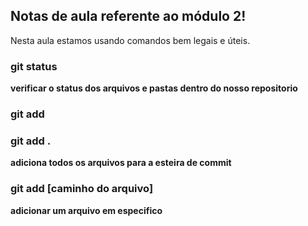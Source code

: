 ## Notas de aula referente ao módulo 2!

Nesta aula estamos usando comandos bem legais e úteis.

### git status
**verificar o status dos arquivos e pastas dentro do nosso repositorio**

### git add

### git add .
**adiciona todos os arquivos para a esteira de commit**

### git add [caminho do arquivo]
**adicionar um arquivo em especifico**